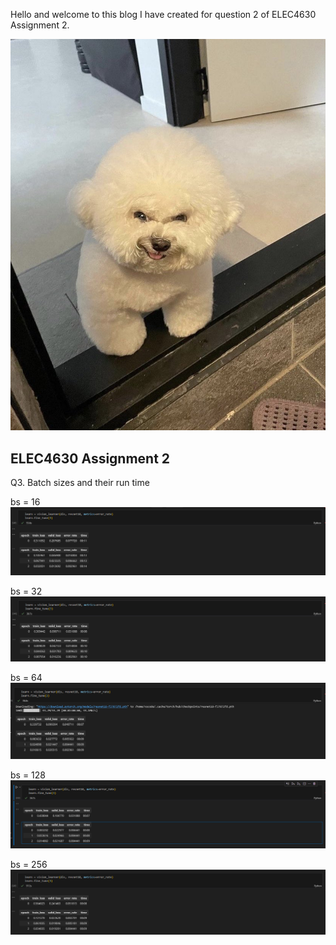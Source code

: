 Hello and welcome to this blog I have created for question 2 of ELEC4630 Assignment 2.

![Image of a funny dog](images/meanmugging.jpg)

## ELEC4630 Assignment 2
Q3. Batch sizes and their run time

bs = 16
![Batch size 16](images/bs16.PNG)

bs = 32
![Batch size 32](images/bs32.PNG)

bs = 64
![Batch size 64](images/bs64.PNG)

bs = 128
![Batch size 128](images/bs128.PNG)

bs = 256
![Batch size 256](images/bs256.PNG)
